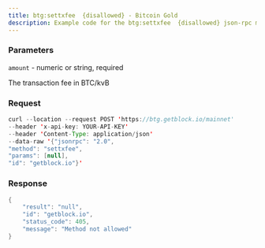 ```yaml
---
title: btg:settxfee  {disallowed} - Bitcoin Gold
description: Example code for the btg:settxfee  {disallowed} json-rpc method. Сomplete guide on how to use btg:settxfee  {disallowed} json-rpc in GetBlock.io Web3 documentation.
---
```


### Parameters


`amount` - numeric or string, required

The transaction fee in BTC/kvB

### Request

``` java
curl --location --request POST 'https://btg.getblock.io/mainnet' 
--header 'x-api-key: YOUR-API-KEY' 
--header 'Content-Type: application/json' 
--data-raw '{"jsonrpc": "2.0",
"method": "settxfee",
"params": [null],
"id": "getblock.io"}'
```

###  Response

``` java
{
    "result": "null",
    "id": "getblock.io",
    "status_code": 405,
    "message": "Method not allowed"
}
```

